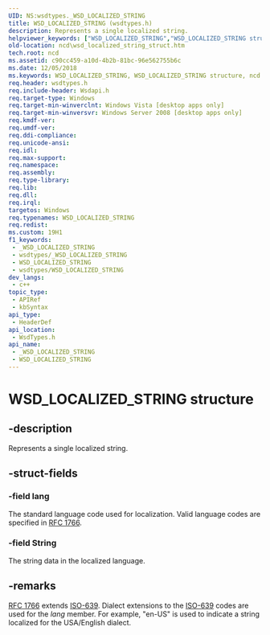 ```yaml
---
UID: NS:wsdtypes._WSD_LOCALIZED_STRING
title: WSD_LOCALIZED_STRING (wsdtypes.h)
description: Represents a single localized string.
helpviewer_keywords: ["WSD_LOCALIZED_STRING","WSD_LOCALIZED_STRING structure","ncd.wsd_localized_string_struct","wsdtypes/WSD_LOCALIZED_STRING"]
old-location: ncd\wsd_localized_string_struct.htm
tech.root: ncd
ms.assetid: c90cc459-a10d-4b2b-81bc-96e562755b6c
ms.date: 12/05/2018
ms.keywords: WSD_LOCALIZED_STRING, WSD_LOCALIZED_STRING structure, ncd.wsd_localized_string_struct, wsdtypes/WSD_LOCALIZED_STRING
req.header: wsdtypes.h
req.include-header: Wsdapi.h
req.target-type: Windows
req.target-min-winverclnt: Windows Vista [desktop apps only]
req.target-min-winversvr: Windows Server 2008 [desktop apps only]
req.kmdf-ver: 
req.umdf-ver: 
req.ddi-compliance: 
req.unicode-ansi: 
req.idl: 
req.max-support: 
req.namespace: 
req.assembly: 
req.type-library: 
req.lib: 
req.dll: 
req.irql: 
targetos: Windows
req.typenames: WSD_LOCALIZED_STRING
req.redist: 
ms.custom: 19H1
f1_keywords:
 - _WSD_LOCALIZED_STRING
 - wsdtypes/_WSD_LOCALIZED_STRING
 - WSD_LOCALIZED_STRING
 - wsdtypes/WSD_LOCALIZED_STRING
dev_langs:
 - c++
topic_type:
 - APIRef
 - kbSyntax
api_type:
 - HeaderDef
api_location:
 - WsdTypes.h
api_name:
 - _WSD_LOCALIZED_STRING
 - WSD_LOCALIZED_STRING
---
```


# WSD_LOCALIZED_STRING structure


## -description

Represents a single localized string.

## -struct-fields

### -field lang

The standard language code used for localization. Valid language codes are specified in <a href="https://www.ietf.org/rfc/rfc1766.txt">RFC 1766</a>.

### -field String

The string data in the localized language.

## -remarks

<a href="https://www.ietf.org/rfc/rfc1766.txt">RFC 1766</a> extends <a href="https://www.unicode.org/onlinedat/languages.html">ISO-639</a>. Dialect extensions to the <a href="https://www.unicode.org/onlinedat/languages.html">ISO-639</a> codes are used for the <i>lang</i> member. For example, "en-US" is used to indicate a string localized for the USA/English dialect.

